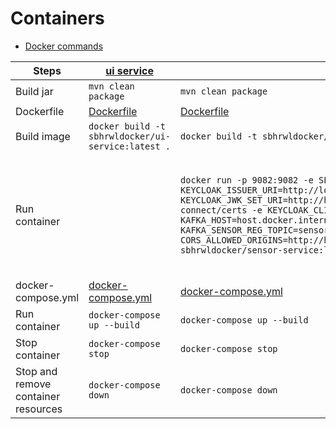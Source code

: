 # Containers
- [Docker commands](https://github.com/sbhrwl/system_design/blob/main/docs/deployment/containerisation/Docker/commands/README.md)

|Steps|[ui service](https://github.com/sbhrwl/microservices/blob/main/sensorregistration/sensor-registration/ui-service/README.md)|[sensor service](https://github.com/sbhrwl/microservices/blob/main/sensorregistration/sensor-registration/sensor-service/README.md)|[registration service](https://github.com/sbhrwl/microservices/blob/main/sensorregistration/sensor-registration/registration-service/README.md)|[notification service](https://github.com/sbhrwl/microservices/blob/main/sensorregistration/sensor-registration/notification-service/README.md)|
|-----|----------|--------------|--------------------|--------------------|
|Build jar|`mvn clean package`|`mvn clean package`|`mvn clean package`|`mvn clean package`|
|Dockerfile|[Dockerfile](https://github.com/sbhrwl/microservices/blob/main/sensorregistration/sensor-registration/ui-service/Dockerfile)|[Dockerfile](https://github.com/sbhrwl/microservices/blob/main/sensorregistration/sensor-registration/sensor-service/Dockerfile)|[Dockerfile](https://github.com/sbhrwl/microservices/blob/main/sensorregistration/sensor-registration/registration-service/Dockerfile)|[Dockerfile](https://github.com/sbhrwl/microservices/blob/main/sensorregistration/sensor-registration/notification-service/Dockerfile)|
|Build image|`docker build -t sbhrwldocker/ui-service:latest .`|`docker build -t sbhrwldocker/sensor-service:latest .`|`docker build -t sbhrwldocker/registration-service:latest .`|`docker build -t sbhrwldocker/notification-service:latest .`|
|Run container||`docker run -p 9082:9082 -e SERVER_PORT=9082 -e KEYCLOAK_ISSUER_URI=http://localhost:8080/realms/master -e KEYCLOAK_JWK_SET_URI=http://host.docker.internal:8080/realms/master/protocol/openid-connect/certs -e KEYCLOAK_CLIENT_ID=sensor-service -e KEYCLOAK_PROVIDER=keycloak -e KAFKA_HOST=host.docker.internal -e KAFKA_PORT=29092 -e KAFKA_SENSOR_REG_TOPIC=sensor-registrations -e CORS_ALLOWED_ORIGINS=http://host.docker.internal:9081 --name sensor-service sbhrwldocker/sensor-service:latest`|`docker run -p 9083:9083 -e SERVER_PORT=9083 -e MONGO_HOST=host.docker.internal -e MONGO_PORT=27017 -e MONGO_USERNAME=root -e MONGO_PASSWORD=root123 -e KAFKA_HOST=host.docker.internal -e KAFKA_PORT=29092 -e SPRING_KAFKA_CONSUMER_BOOTSTRAP-SERVERS=host.docker.internal:29092 --name registration-service registration-service:latest`|`docker run -p 9084:9084 -e SERVER_PORT=9084 --name notification-service notification-service:latest`|
|docker-compose.yml|[docker-compose.yml](https://github.com/sbhrwl/microservices/blob/main/sensorregistration/sensor-registration/ui-service/docker-compose.yml)|[docker-compose.yml](https://github.com/sbhrwl/microservices/blob/main/sensorregistration/sensor-registration/sensor-service/docker-compose.yml)|[docker-compose.yml](https://github.com/sbhrwl/microservices/blob/main/sensorregistration/sensor-registration/registration-service/docker-compose.yml)|[docker-compose.yml](https://github.com/sbhrwl/microservices/blob/main/sensorregistration/sensor-registration/notification-service/docker-compose.yml)|
|Run container|`docker-compose up --build`|`docker-compose up --build`|`docker-compose up --build`|`docker-compose up --build`|
|Stop container|`docker-compose stop`|`docker-compose stop`|`docker-compose stop`|`docker-compose stop`|
|Stop and remove container resources|`docker-compose down`|`docker-compose down`|`docker-compose down`|`docker-compose down`|
